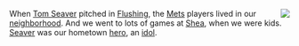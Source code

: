 <img src="http://scripting.com/images/2020/09/03/tomSeaverBaseballCard.png" border="0" align="right">When <a href="https://www.nytimes.com/2020/09/02/obituaries/tom-seaver-dead.html">Tom Seaver</a> pitched in <a href="https://en.wikipedia.org/wiki/Flushing,_Queens">Flushing</a>, the <a href="https://en.wikipedia.org/wiki/New_York_Mets">Mets</a> players lived in our <a href="https://en.wikipedia.org/wiki/Auburndale,_Queens">neighborhood</a>. And we went to lots of games at <a href="https://en.wikipedia.org/wiki/Shea_Stadium">Shea</a>, when we were kids. <a href="https://en.wikipedia.org/wiki/Tom_Seaver">Seaver</a> was our hometown <a href="https://www.mlb.com/news/tom-seaver-dies-at-75">hero</a>, an <a href="https://www.nydailynews.com/sports/baseball/mets/ny-tom-seaver-tribue-20200903-panxjsrusrcqxcllna3j7oesmm-story.html">idol</a>. 
